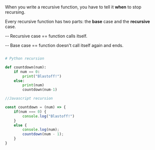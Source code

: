 When you write a recursive function, you have to tell it __when__ to stop recursing. 

Every recursive function has two parts: the __base__ case and the __recursive__ case. 

-- Recursive case == function calls itself.

-- Base case == function doesn't call itself again and ends. 

```py

# Python recursion

def countdown(num):
    if num == 0:
        print("Blastoff!")
    else:
        print(num)
        countdown(num-1)

```

```js
//Javascript recursion

const countdown = (num) => {
    if(num === 0) {
        console.log("Blastoff!")
    }
    else {
        console.log(num);
        countdown(num - 1);
    }
}

```